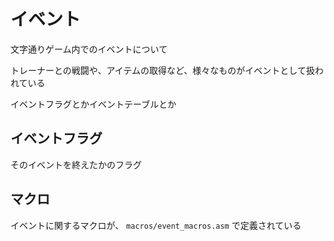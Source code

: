 # イベント

文字通りゲーム内でのイベントについて

トレーナーとの戦闘や、アイテムの取得など、様々なものがイベントとして扱われている

イベントフラグとかイベントテーブルとか

## イベントフラグ

そのイベントを終えたかのフラグ

## マクロ

イベントに関するマクロが、 `macros/event_macros.asm` で定義されている
